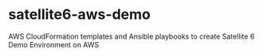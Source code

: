 # satellite6-aws-demo
AWS CloudFormation templates and Ansible playbooks to create Satellite 6 Demo Environment on AWS
